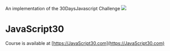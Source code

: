 An implementation of the 30DaysJavascript Challenge
![](https://javascript30.com/images/JS3-social-share.png)
# JavaScript30


Course is available at [https://JavaScript30.com](https://JavaScript30.com)


